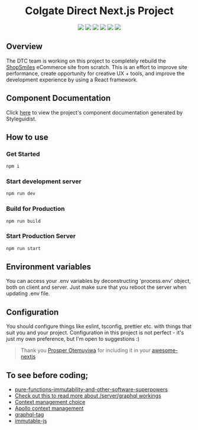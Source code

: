 <h1 align="center">Colgate Direct Next.js Project</h1>

<p align="center">
  <a href="https://www.typescriptlang.org/" target="_blank"><img src="https://img.shields.io/badge/Typescript-v3.7.2-blue.svg?logo=TypeScript"></a>
  <a href="https://nextjs.org/" target="_blank"><img src="https://img.shields.io/badge/Next.js-v9.1.1-blueviolet.svg"></a>
  <a href="https://reactjs.org/" target="_blank"><img src="https://img.shields.io/badge/React-v16.10.2-%238DD6F9.svg?logo=React"></a>
  <a href="https://graphql.org/" target="_blank"><img src="https://img.shields.io/badge/GraphQL-v14.5.8-ff69b4.svg?logo=GraphQL"></a>
  <a href="https://github.com/prettier/prettier" target="_blank"><img src="https://img.shields.io/badge/styled_with-prettier-ff69b4.svg"></a>
  <a href="https://github.com/codica2" target="_blank"><img src="https://img.shields.io/badge/licence-MIT-green.svg" /></a>
</p>

## Overview
The DTC team is working on this project to completely rebuild the [ShopSmiles](https://shop.colgate.com) eCommerce site from scratch. This is an effort to improve site performance, create opportunity for creative UX + tools, and improve the development experience by using a React framework.

## Component Documentation
Click <a href="https://dan-valinotti.github.io/colgatedirect-next/" target="_blank">here</a> to view the project's component documentation generated by Styleguidist.

## How to use
### Get Started

```javascript
npm i
```

### Start development server
```javascript
npm run dev
```

### Build for Production
```javascript
npm run build
```

### Start Production Server
```javascript
npm run start
```

## Environment variables

You can access your .env variables by deconstructing 'process.env' object, both on client and server.
Just make sure that you reboot the server when updating .env file.

## Configuration

You should configure things like eslint, tsconfig, prettier etc. with things that suit you and your project.
Configuration in this project is not perfect - it's just my own preference, but I'm open to suggestions :)

> Thank you [Prosper Otemuyiwa](https://github.com/unicodeveloper) for including it in your [awesome-nextjs](https://github.com/unicodeveloper/awesome-nextjs)

## To see before coding;

- [pure-functions-immutability-and-other-software-superpowers](https://medium.com/dailyjs/pure-functions-immutability-and-other-software-superpowers-dfe6039af8f6)
- [Check out this to read more about /server/graphql workings](https://github.com/Urigo/merge-graphql-schemas)
- [Context management choice](https://www.youtube.com/watch?v=Q54YDGC_t3Y)
- [Apollo context management](https://www.apollographql.com/docs/react/data/local-state/)
- [graphql-tag](https://devstore.io/js/graphql-tag)
- [immutable-js](https://github.com/immutable-js/immutable-js)
